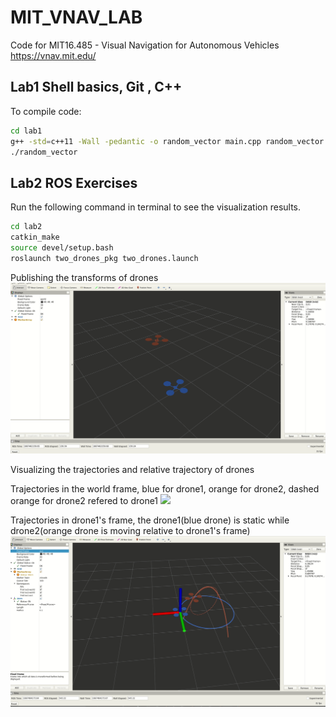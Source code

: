 # MIT_VNAV_LAB

Code for MIT16.485 - Visual Navigation for Autonomous Vehicles
https://vnav.mit.edu/

## Lab1 Shell basics, Git , C++
To compile code:
```bash
cd lab1 
g++ -std=c++11 -Wall -pedantic -o random_vector main.cpp random_vector.cpp
./random_vector
```

## Lab2 ROS Exercises
Run the following command in terminal to see the visualization results.
```bash
cd lab2
catkin_make
source devel/setup.bash
roslaunch two_drones_pkg two_drones.launch
```

Publishing the transforms of drones
![](./doc/lab2/lab2_drone1.gif)

Visualizing the trajectories and relative trajectory of drones

Trajectories in the world frame, blue for drone1, orange for drone2, dashed orange for drone2 refered to drone1
![](./doc/lab2/lab2_drone2.gif)

Trajectories in drone1's frame, the drone1(blue drone) is static while drone2(orange drone is moving relative to drone1's frame)
![](./doc/lab2/lab2_drone3.gif)